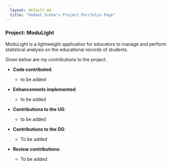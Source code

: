 ```yaml
---
  layout: default.md
  title: "Vedant Sinha's Project Portfolio Page"
---
```


### Project: ModuLight

ModuLight is a lightweight application for educators to manage and 
perform statistical analysis on the educational records of students. 

Given below are my contributions to the project.

* **Code contributed**: 
  * to be added

* **Enhancements implemented**:
  * to be added

* **Contributions to the UG**:
  * to be added

* **Contributions to the DG**:
  * To be added

* **Review contributions**:
  * To be added

